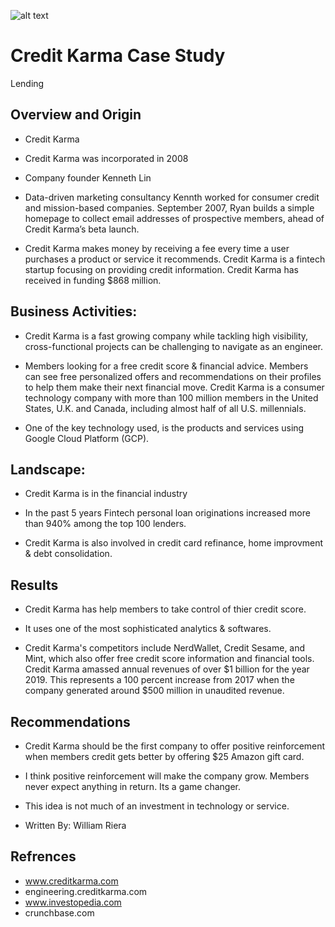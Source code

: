 ![alt text](https://iconape.com/wp-content/files/so/206968/png/206968.png "Logo Title Text 1")

# Credit Karma Case Study 

 Lending
 
## Overview and Origin

* Credit Karma

* Credit Karma was incorporated in 2008

* Company founder Kenneth Lin

* Data-driven marketing consultancy Kennth worked for consumer credit and mission-based companies. September 2007, Ryan builds a simple homepage to collect email addresses of prospective members, ahead of Credit Karma’s beta launch.

* Credit Karma makes money by receiving a fee every time a user purchases a product or service it recommends. Credit Karma is a fintech startup focusing on providing credit information. Credit Karma has received in funding $868 million. 




## Business Activities:

* Credit Karma is a fast growing company while tackling high visibility, cross-functional projects can be challenging to navigate as an engineer.

* Members looking for a free credit score & financial advice. Members can see free personalized offers and recommendations on their profiles to help them make their next financial move. Credit Karma is a consumer technology company with more than 100 million members in the United States, U.K. and Canada, including almost half of all U.S. millennials.

* One of the key technology used, is the products and services using Google Cloud Platform (GCP). 


## Landscape:

* Credit Karma is in the financial industry

* In the past 5 years Fintech personal loan originations increased more than 940% among the top 100 lenders.

* Credit Karma is also involved in credit card refinance, home improvment & debt consolidation.


## Results

* Credit Karma has help members to take control of thier credit score.

* It uses one of the most sophisticated analytics & softwares.

* Credit Karma's competitors include NerdWallet, Credit Sesame, and Mint, which also offer free credit score information and financial tools. Credit Karma amassed annual revenues of over $1 billion for the year 2019. This represents a 100 percent increase from 2017 when the company generated around $500 million in unaudited revenue.

## Recommendations

* Credit Karma should be the first company to offer positive reinforcement when members credit gets better by offering $25 Amazon gift card.

* I think positive reinforcement will make the company grow. Members never expect anything in return. Its a game changer.

* This idea is not much of an investment in technology or service.


* Written By: William Riera

## Refrences

* www.creditkarma.com
* engineering.creditkarma.com
* www.investopedia.com
* crunchbase.com